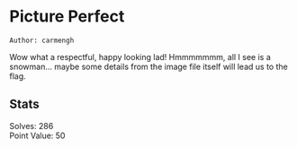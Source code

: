 # Picture Perfect

`Author: carmengh`

Wow what a respectful, happy looking lad! Hmmmmmmm, all I see is a snowman... maybe some details from the image file itself will lead us to the flag.  

## Stats

Solves: 286  
Point Value: 50  
